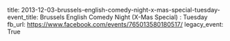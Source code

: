 title: 2013-12-03-brussels-english-comedy-night-x-mas-special-tuesday-
event_title: Brussels English Comedy Night (X-Mas Special) : Tuesday 
fb_url: https://www.facebook.com/events/765013580180517/
legacy_event: True
